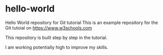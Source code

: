 # hello-world
Hello World repository for Git tutorial
This is an example repository for the Git tutoial on https://www.w3schools.com

This repository is built step by step in the tutorial.

I am working potentially high to improve my skills.
